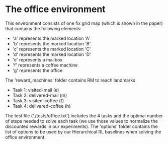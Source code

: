 # The office environment

This environment consists of one fix grid map (which is shown in the paper) that contains the following elements:

- 'a' represents the marked location 'A'
- 'b' represents the marked location 'B'
- 'c' represents the marked location 'C'
- 'd' represents the marked location 'D'
- 'e' represents a mailbox
- 'f' represents a coffee machine
- 'g' represents the office

The 'reward_machines' folder contains RM to reach landmarks

- Task 1: visited-mail (e)
- Task 2: delivered-mail (m)
- Task 3: visited-coffee (f)
- Task 4: delivered-coffee (h)

The test file ('./tests/office.txt') includes the 4 tasks and the optimal number of steps needed to solve each task (we use those values to normalize the discounted rewards in our experiments). The 'options' folder contains the list of options to be used by our Hierarchical RL baselines when solving the office environment.